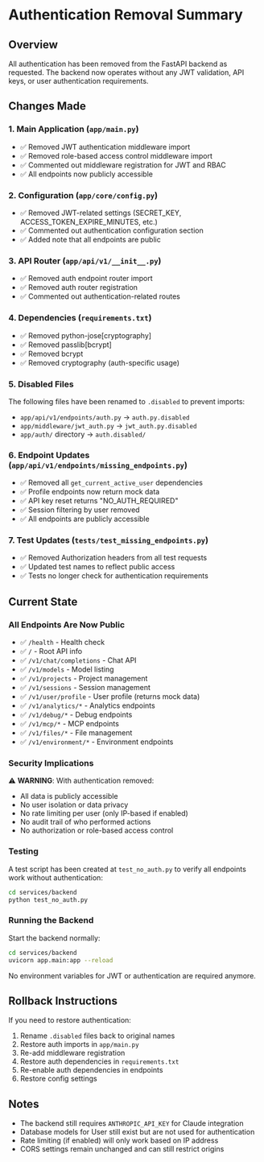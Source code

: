 # Authentication Removal Summary

## Overview
All authentication has been removed from the FastAPI backend as requested. The backend now operates without any JWT validation, API keys, or user authentication requirements.

## Changes Made

### 1. Main Application (`app/main.py`)
- ✅ Removed JWT authentication middleware import
- ✅ Removed role-based access control middleware import  
- ✅ Commented out middleware registration for JWT and RBAC
- ✅ All endpoints now publicly accessible

### 2. Configuration (`app/core/config.py`)
- ✅ Removed JWT-related settings (SECRET_KEY, ACCESS_TOKEN_EXPIRE_MINUTES, etc.)
- ✅ Commented out authentication configuration section
- ✅ Added note that all endpoints are public

### 3. API Router (`app/api/v1/__init__.py`)
- ✅ Removed auth endpoint router import
- ✅ Removed auth router registration
- ✅ Commented out authentication-related routes

### 4. Dependencies (`requirements.txt`)
- ✅ Removed python-jose[cryptography]
- ✅ Removed passlib[bcrypt]
- ✅ Removed bcrypt
- ✅ Removed cryptography (auth-specific usage)

### 5. Disabled Files
The following files have been renamed to `.disabled` to prevent imports:
- `app/api/v1/endpoints/auth.py` → `auth.py.disabled`
- `app/middleware/jwt_auth.py` → `jwt_auth.py.disabled`
- `app/auth/` directory → `auth.disabled/`

### 6. Endpoint Updates (`app/api/v1/endpoints/missing_endpoints.py`)
- ✅ Removed all `get_current_active_user` dependencies
- ✅ Profile endpoints now return mock data
- ✅ API key reset returns "NO_AUTH_REQUIRED"
- ✅ Session filtering by user removed
- ✅ All endpoints are publicly accessible

### 7. Test Updates (`tests/test_missing_endpoints.py`)
- ✅ Removed Authorization headers from all test requests
- ✅ Updated test names to reflect public access
- ✅ Tests no longer check for authentication requirements

## Current State

### All Endpoints Are Now Public
- ✅ `/health` - Health check
- ✅ `/` - Root API info
- ✅ `/v1/chat/completions` - Chat API
- ✅ `/v1/models` - Model listing
- ✅ `/v1/projects` - Project management
- ✅ `/v1/sessions` - Session management
- ✅ `/v1/user/profile` - User profile (returns mock data)
- ✅ `/v1/analytics/*` - Analytics endpoints
- ✅ `/v1/debug/*` - Debug endpoints
- ✅ `/v1/mcp/*` - MCP endpoints
- ✅ `/v1/files/*` - File management
- ✅ `/v1/environment/*` - Environment endpoints

### Security Implications
⚠️ **WARNING**: With authentication removed:
- All data is publicly accessible
- No user isolation or data privacy
- No rate limiting per user (only IP-based if enabled)
- No audit trail of who performed actions
- No authorization or role-based access control

### Testing
A test script has been created at `test_no_auth.py` to verify all endpoints work without authentication:
```bash
cd services/backend
python test_no_auth.py
```

### Running the Backend
Start the backend normally:
```bash
cd services/backend
uvicorn app.main:app --reload
```

No environment variables for JWT or authentication are required anymore.

## Rollback Instructions
If you need to restore authentication:
1. Rename `.disabled` files back to original names
2. Restore auth imports in `app/main.py`
3. Re-add middleware registration
4. Restore auth dependencies in `requirements.txt`
5. Re-enable auth dependencies in endpoints
6. Restore config settings

## Notes
- The backend still requires `ANTHROPIC_API_KEY` for Claude integration
- Database models for User still exist but are not used for authentication
- Rate limiting (if enabled) will only work based on IP address
- CORS settings remain unchanged and can still restrict origins